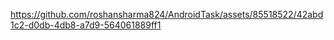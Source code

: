 

https://github.com/roshansharma824/AndroidTask/assets/85518522/42abd1c2-d0db-4db8-a7d9-564061889ff1

